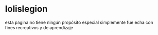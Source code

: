 # lolislegion
esta pagina no tiene ningún propósito especial simplemente fue echa con fines recreativos y de aprendizaje
